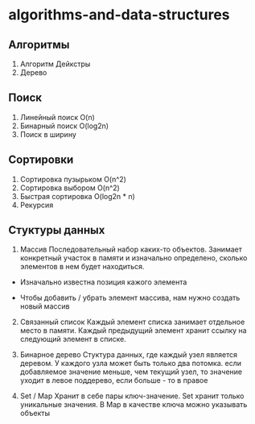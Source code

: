 # algorithms-and-data-structures

## Алгоритмы

1. Алгоритм Дейкстры
2. Дерево

## Поиск

1. Линейный поиск O(n)
2. Бинарный поиск O(log2n)
3. Поиск в ширину

## Сортировки

1. Сортировка пузырьком O(n^2)
2. Сортировка выбором O(n^2)
3. Быстрая сортировка O(log2n \* n)
4. Рекурсия

## Стуктуры данных

1. Массив
   Последовательный набор каких-то объектов. Занимает конкретный участок в памяти и изначально определено, сколько элементов в нем будет находиться.

- Изначально известна позиция кажого элемента

* Чтобы добавить / убрать элемент массива, нам нужно создать новый массив

2. Связанный список
   Каждый элемент списка занимает отдельное место в памяти. Каждый предыдущий элемент хранит ссылку на следующий элемент в списке.

3. Бинарное дерево
   Стуктура данных, где каждый узел является деревом. У каждого узла может быть только два потомка. если добавляемое значение меньше, чем текущий узел, то значение уходит в левое поддерево, если больше - то в правое

4. Set / Map
   Хранит в себе пары ключ-значение. Set хранит только уникальные значения. В Map в качестве ключа можно указывать объекты
